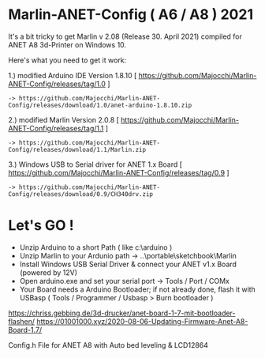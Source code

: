 # Marlin-ANET-Config ( A6 / A8 ) 2021

It's a bit tricky to get Marlin v 2.08 (Release 30. April 2021) compiled for ANET A8 3d-Printer on Windows 10.

Here's what you need to get it work:

1.) modified Arduino IDE Version 1.8.10 [ https://github.com/Majocchi/Marlin-ANET-Config/releases/tag/1.0 ]

    -> https://github.com/Majocchi/Marlin-ANET-Config/releases/download/1.0/anet-arduino-1.8.10.zip

2.) modified Marlin Version 2.0.8 [ https://github.com/Majocchi/Marlin-ANET-Config/releases/tag/1.1 ]

    -> https://github.com/Majocchi/Marlin-ANET-Config/releases/download/1.1/Marlin.zip

3.) Windows USB to Serial driver for ANET 1.x Board [ https://github.com/Majocchi/Marlin-ANET-Config/releases/tag/0.9 ]
   
    -> https://github.com/Majocchi/Marlin-ANET-Config/releases/download/0.9/CH340drv.zip

# Let's GO !

- Unzip Arduino to a short Path ( like c:\arduino )
- Unzip Marlin to your Ardunio path -> ..\portable\sketchbook\Marlin
- Install Windows USB Serial Driver & connect your ANET v1.x Board (powered by 12V)
- Open arduino.exe and set your serial port -> Tools / Port / COMx
- Your Board needs a Arduino Bootloader; if not already done, flash it with USBasp ( Tools / Programmer / Usbasp > Burn bootloader )


https://chriss.gebbing.de/3d-drucker/anet-board-1-7-mit-bootloader-flashen/
https://01001000.xyz/2020-08-06-Updating-Firmware-Anet-A8-Board-1.7/



Config.h File for ANET A8 with Auto bed leveling &amp; LCD12864
